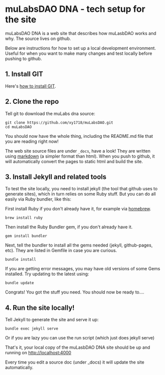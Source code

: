 ---
---
# muLabsDAO DNA - tech setup for the site

muLabsDAO DNA is a web site that describes how muLasbDAO works and why. The source lives on github.

Below are instructions for how to set up a local development environment. Useful for when you want to make many changes and test locally before pushing to github.

## 1. Install GIT

Here's [how to install GIT](http://git-scm.com/book/en/v2/Getting-Started-Installing-Git). 

## 2. Clone the repo

Tell git to download the muLabs dna source:

    git clone https://github.com/xy1718/muLabsDAO.git
	cd muLabsDAO

You should now have the whole thing, including the README.md file that you are reading right now!

The web site source files are under `_docs`, have a look! They are written using [markdown](https://guides.github.com/features/mastering-markdown/) (a simpler format than html). When you push to github, it will automatically convert the pages to static html and build the site. 

## 3. Install Jekyll and related tools

To test the site locally, you need to install jekyll (the tool that github uses to generate sites), which in turn relies on some Ruby stuff. But you can do all easily via Ruby bundler, like this:

First install Ruby if you don't already have it, for example via [homebrew](http://brew.sh).

    brew install ruby

Then install the Ruby Bundler gem, if you don't already have it.

    gem install bundler

Next, tell the bundler to install all the gems needed (jekyll, github-pages, etc). They are listed in Gemfile in case you are curious.

	bundle install	

If you are getting error messages, you may have old versions of some Gems installed. Try updating to the latest using:

	bundle update	

Congrats! You got the stuff you need. You should now be ready to....

## 4. Run the site locally!

Tell Jekyll to generate the site and serve it up:

    bundle exec jekyll serve

Or if you are lazy you can use the run script (which just does jekyll serve)

That's it, your local copy of the muLasbDAO DNA site should be up and running on
[http://localhost:4000](http://localhost:4000)

Every time you edit a source doc (under _docs) it will update the site automatically.


